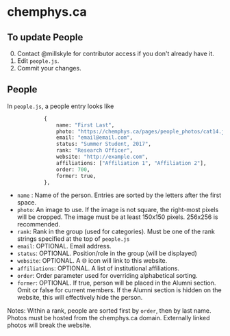 # chemphys.ca



## To update People

0. Contact @millskyle for contributor access if you don't already have it.
1. Edit `people.js`.
2. Commit your changes.


## People

In `people.js`, a people entry looks like

```python
            {
                name: "First Last",
                photo: "https://chemphys.ca/pages/people_photos/cat14.jpeg",
                email: "email@email.com",
                status: "Summer Student, 2017",
                rank: "Research Officer",
                website: "http://example.com",
                affiliations: ["Affiliation 1", "Affiliation 2"],
                order: 700,
                former: true,
            },
```


- `name` : Name of the person.  Entries are sorted by the letters after the first space.
- `photo`: An image to use. If the image is not square, the right-most pixels will be cropped. The image must be at least 150x150 pixels.  256x256 is recommended.
- `rank`: Rank in the group (used for categories).  Must be one of the rank strings specified at the top of `people.js`
- `email`: OPTIONAL. Email address.
- `status`: OPTIONAL.  Position/role in the group (will be displayed)
- `website`: OPTIONAL. A 🌐 icon will link to this website.
- `affiliations`: OPTIONAL. A list of institutional affiliations. 
- `order`: Order parameter used for overriding alphabetical sorting.
- `former`: OPTIONAL. If true, person will be placed in the Alumni section. Omit or false for current members. If the Alumni section is hidden on the website, this will effectively hide the person.


Notes: Within a rank, people are sorted first by `order`, then by last name.
Photos must be hosted from the chemphys.ca domain.  Externally linked photos will break the website.






